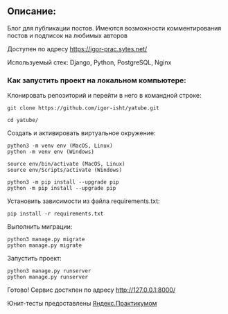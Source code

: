 ## Описание:

Блог для публикации постов. Имеются возможности комментирования постов и подписок на любимых авторов

Доступен по адресу https://igor-prac.sytes.net/

Используемый стек: Django, Python, PostgreSQL, Nginx



### Как запустить проект на локальном компьютере:

Клонировать репозиторий и перейти в него в командной строке:

```
git clone https://github.com/igor-isht/yatube.git
```

```
cd yatube/
```

Cоздать и активировать виртуальное окружение:

```
python3 -m venv env (MacOS, Linux)
python -m venv env (Windows)
```

```
source env/bin/activate (MacOS, Linux)
source env/Scripts/activate (Windows)
```

```
python3 -m pip install --upgrade pip
python -m pip install --upgrade pip
```

Установить зависимости из файла requirements.txt:

```
pip install -r requirements.txt
```

Выполнить миграции:

```
python3 manage.py migrate
python manage.py migrate
```

Запустить проект:

```
python3 manage.py runserver
python manage.py runserver
```

Готово! Сервис досткпен по адресу http://127.0.0.1:8000/

Юнит-тесты предоставлены [Яндекс.Практикумом](https://github.com/yandex-praktikum)
